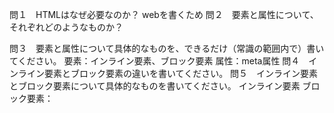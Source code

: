 問１　HTMLはなぜ必要なのか？
webを書くため
問２　要素と属性について、それぞれどのようなものか？

問３　要素と属性について具体的なものを、できるだけ（常識の範囲内で）書いてください。
要素：インライン要素、ブロック要素
属性：meta属性
問４　インライン要素とブロック要素の違いを書いてください。
問５　インライン要素とブロック要素について具体的なものを書いてください。
インライン要素
ブロック要素：